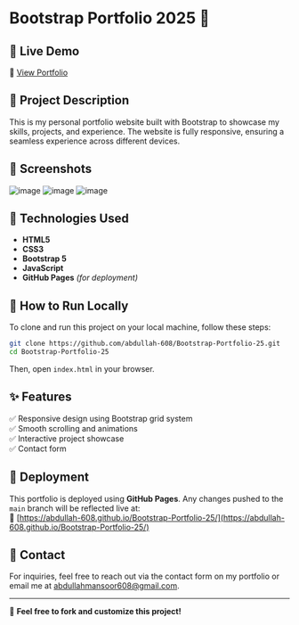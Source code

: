 # Bootstrap Portfolio 2025 🚀  

## 🌟 Live Demo  
🔗 [View Portfolio](https://abdullah-608.github.io/Bootstrap-Portfolio-25/)  

## 📌 Project Description  
This is my personal portfolio website built with Bootstrap to showcase my skills, projects, and experience. The website is fully responsive, ensuring a seamless experience across different devices.  

## 🎨 Screenshots  

![image](https://github.com/user-attachments/assets/7e2201b7-0d84-4192-acaf-d04e1f66fcc5)
![image](https://github.com/user-attachments/assets/fda255bd-dafc-4b29-89bf-4166ecfba96b)
![image](https://github.com/user-attachments/assets/dd7489b0-99f6-479a-a62b-8a25673d3571)


## 🚀 Technologies Used  
- **HTML5**  
- **CSS3**  
- **Bootstrap 5**  
- **JavaScript**  
- **GitHub Pages** _(for deployment)_  

## 📜 How to Run Locally  
To clone and run this project on your local machine, follow these steps:  

```sh
git clone https://github.com/abdullah-608/Bootstrap-Portfolio-25.git
cd Bootstrap-Portfolio-25
```
Then, open `index.html` in your browser.  

## ✨ Features  
✅ Responsive design using Bootstrap grid system  
✅ Smooth scrolling and animations  
✅ Interactive project showcase  
✅ Contact form  

## 📌 Deployment  
This portfolio is deployed using **GitHub Pages**. Any changes pushed to the `main` branch will be reflected live at:  
🔗 [https://abdullah-608.github.io/Bootstrap-Portfolio-25/](https://abdullah-608.github.io/Bootstrap-Portfolio-25/)  

## 📧 Contact  
For inquiries, feel free to reach out via the contact form on my portfolio or email me at [abdullahmansoor608@gmail.com](mailto:abdullahmansoor608@gmail.com). 

---

🚀 **Feel free to fork and customize this project!**  
```
